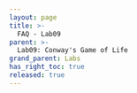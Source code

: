 ```yaml
---
layout: page
title: >-
  FAQ - Lab09
parent: >-
  Lab09: Conway's Game of Life
grand_parent: Labs
has_right_toc: true
released: true
---
```

